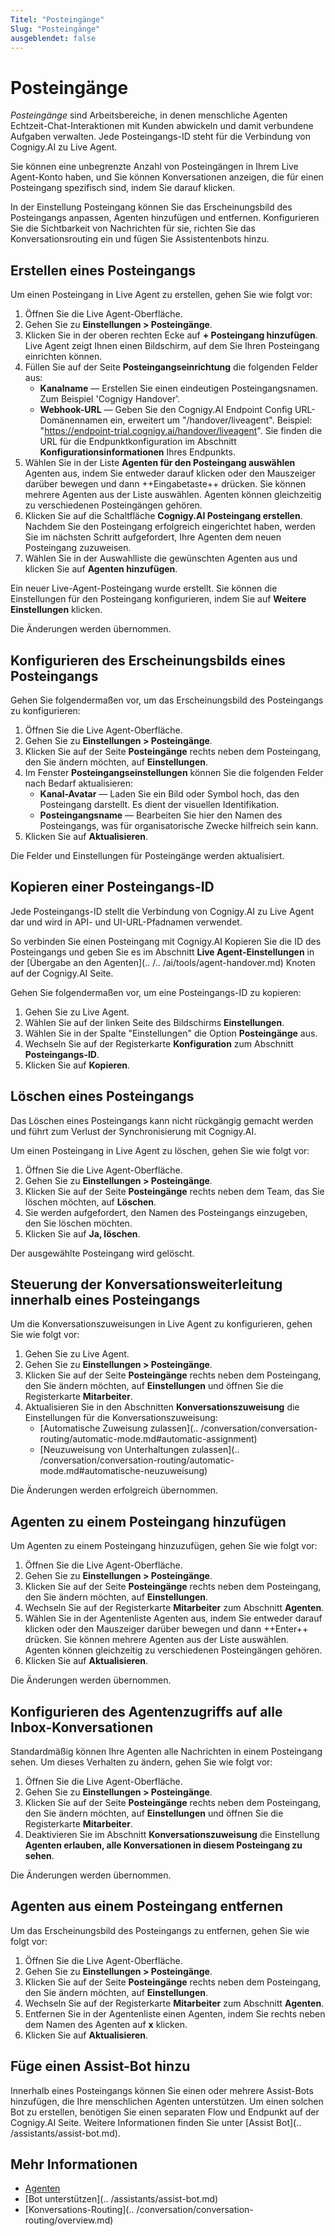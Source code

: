 ```yaml
---
Titel: "Posteingänge" 
Slug: "Posteingänge" 
ausgeblendet: false 
---
```


# Posteingänge

_Posteingänge_ sind Arbeitsbereiche, in denen menschliche Agenten Echtzeit-Chat-Interaktionen mit Kunden abwickeln und damit verbundene Aufgaben verwalten. Jede Posteingangs-ID steht für die Verbindung von Cognigy.AI zu Live Agent. 

Sie können eine unbegrenzte Anzahl von Posteingängen in Ihrem Live Agent-Konto haben, und Sie können Konversationen anzeigen, die für einen Posteingang spezifisch sind, indem Sie darauf klicken. 

In der Einstellung Posteingang können Sie das Erscheinungsbild des Posteingangs anpassen, Agenten hinzufügen und entfernen.
Konfigurieren Sie die Sichtbarkeit von Nachrichten für sie, richten Sie das Konversationsrouting ein und fügen Sie Assistentenbots hinzu.

## Erstellen eines Posteingangs

Um einen Posteingang in Live Agent zu erstellen, gehen Sie wie folgt vor:

1. Öffnen Sie die Live Agent-Oberfläche. 
2. Gehen Sie zu **Einstellungen > Posteingänge**.
3. Klicken Sie in der oberen rechten Ecke auf **+ Posteingang hinzufügen**. Live Agent zeigt Ihnen einen Bildschirm, auf dem Sie Ihren Posteingang einrichten können. 
4. Füllen Sie auf der Seite **Posteingangseinrichtung** die folgenden Felder aus:
    - **Kanalname** — Erstellen Sie einen eindeutigen Posteingangsnamen. Zum Beispiel 'Cognigy Handover'.
    - **Webhook-URL** — Geben Sie den Cognigy.AI Endpoint Config URL-Domänennamen ein, erweitert um "/handover/liveagent". Beispiel: "https://endpoint-trial.cognigy.ai/handover/liveagent". Sie finden die URL für die Endpunktkonfiguration im Abschnitt **Konfigurationsinformationen** Ihres Endpunkts.
5. Wählen Sie in der Liste **Agenten für den Posteingang auswählen** Agenten aus, indem Sie entweder darauf klicken oder den Mauszeiger darüber bewegen und dann ++Eingabetaste++ drücken. Sie können mehrere Agenten aus der Liste auswählen. Agenten können gleichzeitig zu verschiedenen Posteingängen gehören.
6. Klicken Sie auf die Schaltfläche **Cognigy.AI Posteingang erstellen**. Nachdem Sie den Posteingang erfolgreich eingerichtet haben, werden Sie im nächsten Schritt aufgefordert, Ihre Agenten dem neuen Posteingang zuzuweisen.
7. Wählen Sie in der Auswahlliste die gewünschten Agenten aus und klicken Sie auf **Agenten hinzufügen**.

Ein neuer Live-Agent-Posteingang wurde erstellt. Sie können die Einstellungen für den Posteingang konfigurieren, indem Sie auf **Weitere Einstellungen** klicken.

Die Änderungen werden übernommen.

## Konfigurieren des Erscheinungsbilds eines Posteingangs

Gehen Sie folgendermaßen vor, um das Erscheinungsbild des Posteingangs zu konfigurieren:

1. Öffnen Sie die Live Agent-Oberfläche.
2. Gehen Sie zu **Einstellungen > Posteingänge**. 
3. Klicken Sie auf der Seite **Posteingänge** rechts neben dem Posteingang, den Sie ändern möchten, auf **Einstellungen**. 
4. Im Fenster **Posteingangseinstellungen** können Sie die folgenden Felder nach Bedarf aktualisieren:
    - **Kanal-Avatar** — Laden Sie ein Bild oder Symbol hoch, das den Posteingang darstellt. Es dient der visuellen Identifikation. 
    - **Posteingangsname** — Bearbeiten Sie hier den Namen des Posteingangs, was für organisatorische Zwecke hilfreich sein kann.
5. Klicken Sie auf **Aktualisieren**.

Die Felder und Einstellungen für Posteingänge werden aktualisiert.

## Kopieren einer Posteingangs-ID

Jede Posteingangs-ID stellt die Verbindung von Cognigy.AI zu Live Agent dar und wird in API- und UI-URL-Pfadnamen verwendet.

So verbinden Sie einen Posteingang mit Cognigy.AI
Kopieren Sie die ID des Posteingangs
und geben Sie es im Abschnitt **Live Agent-Einstellungen** in der [Übergabe an den Agenten](.. /.. /ai/tools/agent-handover.md) Knoten auf der Cognigy.AI Seite.

Gehen Sie folgendermaßen vor, um eine Posteingangs-ID zu kopieren:

1. Gehen Sie zu Live Agent.
2. Wählen Sie auf der linken Seite des Bildschirms **Einstellungen**.
3. Wählen Sie in der Spalte "Einstellungen" die Option **Posteingänge** aus.
4. Wechseln Sie auf der Registerkarte **Konfiguration** zum Abschnitt **Posteingangs-ID**.
5. Klicken Sie auf **Kopieren**.

## Löschen eines Posteingangs

Das Löschen eines Posteingangs kann nicht rückgängig gemacht werden und führt zum Verlust der Synchronisierung mit Cognigy.AI.

Um einen Posteingang in Live Agent zu löschen, gehen Sie wie folgt vor:

1. Öffnen Sie die Live Agent-Oberfläche.
2. Gehen Sie zu **Einstellungen > Posteingänge**. 
3. Klicken Sie auf der Seite **Posteingänge** rechts neben dem Team, das Sie löschen möchten, auf **Löschen**. 
4. Sie werden aufgefordert, den Namen des Posteingangs einzugeben, den Sie löschen möchten. 
5. Klicken Sie auf **Ja, löschen**.

Der ausgewählte Posteingang wird gelöscht.

## Steuerung der Konversationsweiterleitung innerhalb eines Posteingangs

Um die Konversationszuweisungen in Live Agent zu konfigurieren, gehen Sie wie folgt vor:

1. Gehen Sie zu Live Agent.
2. Gehen Sie zu **Einstellungen > Posteingänge**. 
3. Klicken Sie auf der Seite **Posteingänge** rechts neben dem Posteingang, den Sie ändern möchten, auf **Einstellungen** und öffnen Sie die Registerkarte **Mitarbeiter**. 
4. Aktualisieren Sie in den Abschnitten **Konversationszuweisung** die Einstellungen für die Konversationszuweisung:
    - [Automatische Zuweisung zulassen](.. /conversation/conversation-routing/automatic-mode.md#automatic-assignment)
    - [Neuzuweisung von Unterhaltungen zulassen](.. /conversation/conversation-routing/automatic-mode.md#automatische-neuzuweisung)

Die Änderungen werden erfolgreich übernommen.

## Agenten zu einem Posteingang hinzufügen

Um Agenten zu einem Posteingang hinzuzufügen, gehen Sie wie folgt vor:

1. Öffnen Sie die Live Agent-Oberfläche.
2. Gehen Sie zu **Einstellungen > Posteingänge**.
3. Klicken Sie auf der Seite **Posteingänge** rechts neben dem Posteingang, den Sie ändern möchten, auf **Einstellungen**.
4. Wechseln Sie auf der Registerkarte **Mitarbeiter** zum Abschnitt **Agenten**.
5. Wählen Sie in der Agentenliste Agenten aus, indem Sie entweder darauf klicken oder den Mauszeiger darüber bewegen und dann ++Enter++ drücken. Sie können mehrere Agenten aus der Liste auswählen. Agenten können gleichzeitig zu verschiedenen Posteingängen gehören.
6. Klicken Sie auf **Aktualisieren**.

Die Änderungen werden übernommen.

## Konfigurieren des Agentenzugriffs auf alle Inbox-Konversationen

Standardmäßig können Ihre Agenten alle Nachrichten in einem Posteingang sehen. Um dieses Verhalten zu ändern, gehen Sie wie folgt vor:

1. Öffnen Sie die Live Agent-Oberfläche.
2. Gehen Sie zu **Einstellungen > Posteingänge**.
3. Klicken Sie auf der Seite **Posteingänge** rechts neben dem Posteingang, den Sie ändern möchten, auf **Einstellungen** und öffnen Sie die Registerkarte **Mitarbeiter**.
4. Deaktivieren Sie im Abschnitt **Konversationszuweisung** die Einstellung **Agenten erlauben, alle Konversationen in diesem Posteingang zu sehen**.

Die Änderungen werden übernommen.

## Agenten aus einem Posteingang entfernen

Um das Erscheinungsbild des Posteingangs zu entfernen, gehen Sie wie folgt vor:

1. Öffnen Sie die Live Agent-Oberfläche.
2. Gehen Sie zu **Einstellungen > Posteingänge**.
3. Klicken Sie auf der Seite **Posteingänge** rechts neben dem Posteingang, den Sie ändern möchten, auf **Einstellungen**.
4. Wechseln Sie auf der Registerkarte **Mitarbeiter** zum Abschnitt **Agenten**.
5. Entfernen Sie in der Agentenliste einen Agenten, indem Sie rechts neben dem Namen des Agenten auf **x** klicken.
6. Klicken Sie auf **Aktualisieren**.

## Füge einen Assist-Bot hinzu 

Innerhalb eines Posteingangs können Sie einen oder mehrere Assist-Bots hinzufügen, die Ihre menschlichen Agenten unterstützen.
Um einen solchen Bot zu erstellen, benötigen Sie einen separaten Flow und Endpunkt auf der Cognigy.AI Seite.
Weitere Informationen finden Sie unter [Assist Bot](.. /assistants/assist-bot.md). 

## Mehr Informationen

- [Agenten](agents.md)
- [Bot unterstützen](.. /assistants/assist-bot.md)
- [Konversations-Routing](.. /conversation/conversation-routing/overview.md)